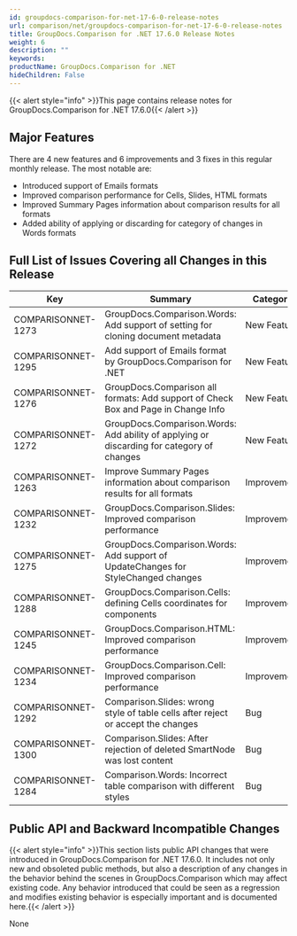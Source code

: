 ```yaml
---
id: groupdocs-comparison-for-net-17-6-0-release-notes
url: comparison/net/groupdocs-comparison-for-net-17-6-0-release-notes
title: GroupDocs.Comparison for .NET 17.6.0 Release Notes
weight: 6
description: ""
keywords: 
productName: GroupDocs.Comparison for .NET
hideChildren: False
---
```

{{< alert style="info" >}}This page contains release notes for GroupDocs.Comparison for .NET 17.6.0{{< /alert >}}

## Major Features

There are 4 new features and 6 improvements and 3 fixes in this regular monthly release. The most notable are:

*   Introduced support of Emails formats
*   Improved comparison performance for Cells, Slides, HTML formats
*   Improved Summary Pages information about comparison results for all formats
*   Added ability of applying or discarding for category of changes in Words formats

## Full List of Issues Covering all Changes in this Release

| Key | Summary | Category |
| --- | --- | --- |
| COMPARISONNET-1273 | GroupDocs.Comparison.Words: Add support of setting for cloning document metadata | New Feature |
| COMPARISONNET-1295 | Add support of Emails format by GroupDocs.Comparison for .NET | New Feature |
| COMPARISONNET-1276 | GroupDocs.Comparison all formats: Add support of Check Box and Page in Change Info | New Feature |
| COMPARISONNET-1272 | GroupDocs.Comparison.Words: Add ability of applying or discarding for category of changes | New Feature |
| COMPARISONNET-1263 | Improve Summary Pages information about comparison results for all formats | Improvement |
| COMPARISONNET-1232 | GroupDocs.Comparison.Slides: Improved comparison performance | Improvement |
| COMPARISONNET-1275 | GroupDocs.Comparison.Words: Add support of UpdateChanges for StyleChanged changes | Improvement |
| COMPARISONNET-1288 | GroupDocs.Comparison.Cells: defining Cells coordinates for components | Improvement |
| COMPARISONNET-1245 | GroupDocs.Comparison.HTML: Improved comparison performance | Improvement |
| COMPARISONNET-1234 | GroupDocs.Comparison.Cell: Improved comparison performance | Improvement |
| COMPARISONNET-1292 | Comparison.Slides: wrong style of table cells after reject or accept the changes | Bug |
| COMPARISONNET-1300 | Comparison.Slides: After rejection of deleted SmartNode was lost content | Bug |
| COMPARISONNET-1284 | Comparison.Words: Incorrect table comparison with different styles | Bug |

## Public API and Backward Incompatible Changes

{{< alert style="info" >}}This section lists public API changes that were introduced in GroupDocs.Comparison for .NET 17.6.0. It includes not only new and obsoleted public methods, but also a description of any changes in the behavior behind the scenes in GroupDocs.Comparison which may affect existing code. Any behavior introduced that could be seen as a regression and modifies existing behavior is especially important and is documented here.{{< /alert >}}

None
